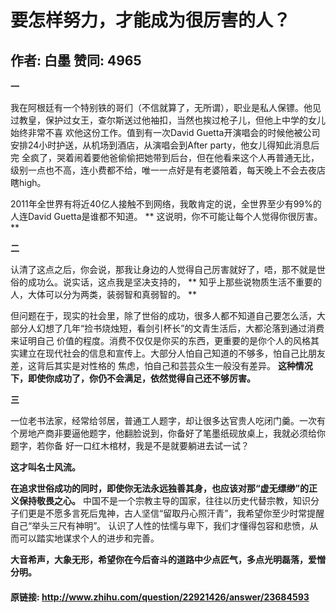# 要怎样努力，才能成为很厉害的人？
## 作者: 白墨  赞同: 4965
**一**

  

我在阿根廷有一个特别铁的哥们（不信就算了，无所谓），职业是私人保镖。他见过教皇，保护过女王，查尔斯送过他袖扣，当然也挨过枪子儿，但他上中学的女儿始终非常不喜
欢他这份工作。值到有一次David Guetta开演唱会的时候他被公司安排24小时护送，从机场到酒店，从演唱会到After party，他女儿得知此消息后完
全疯了，哭着闹着要他爸偷偷把她带到后台，但在他看来这个人再普通无比，级别一点也不高，连小费都不给，唯一一点好是有老婆陪着，每天晚上不会去夜店瞎high。

  

2011年全世界有将近40亿人接触不到网络，我敢肯定的说，全世界至少有99%的人连David Guetta是谁都不知道。 **
这说明，你不可能让每个人觉得你很厉害。 **

  

**二**

  

认清了这点之后，你会说，那我让身边的人觉得自己厉害就好了，唔，那不就是世俗的成功么。说实话，这点我是坚决支持的， **
知乎上那些说物质生活不重要的人，大体可以分为两类，装弱智和真弱智的。 **

  

但问题在于，现实的社会里，除了世俗的成功，很多人都不知道自己要怎么活，大部分人幻想了几年“捡书烧烛短，看剑引杯长”的文青生活后，大都沦落到通过消费来证明自己
价值的程度。消费不仅仅是你买的东西，更重要的是你个人的风格其实建立在现代社会的信息和宣传上。大部分人怕自己知道的不够多，怕自己比朋友差，这背后其实是对性格的
焦虑，怕自己和芸芸众生一般没有差异。 **这种情况下，即使你成功了，你仍不会满足，依然觉得自己还不够厉害。**

  

**三**

  

一位老书法家，经常给邻居，普通工人题字，却让很多达官贵人吃闭门羹。一次有个房地产商非要逼他题字，他翻脸说到，你备好了笔墨纸砚放桌上，我就必须给你题字，若你备
好一口红木棺材，我是不是就要躺进去试一试？

  

**这才叫名士风流。**

  

**在追求世俗成功的同时，即使你无法永远独善其身，也应该对那“虚无缥缈”的正义保持敬畏之心。** 中国不是一个宗教主导的国家，往往以历史代替宗教，知识分子们更是不愿多言死后鬼神，古人坚信“留取丹心照汗青”，我希望你至少时常提醒自己“举头三尺有神明”。 认识了人性的怯懦与卑下，我们才懂得包容和悲愤，从而可以踏实地谋求个人的进步和完善。 

  
  
  
**大音希声，大象无形，希望你在今后奋斗的道路中少点匠气，多点光明磊落，爱憎分明。**

#### 原链接: http://www.zhihu.com/question/22921426/answer/23684593